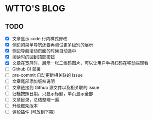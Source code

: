 # WTTO'S BLOG

## TODO

- [x] 文章显示 code 行内样式修改
- [x] 侧边的菜单导航还要再测试更多级别的展示
- [x] 侧边导航滚动页面的时候自动选中
- [x] 阅读时的回到顶部按钮
- [x] 文章在宽屏时，展示一张二维码图片，可以让用户手机扫码在移动端观看
- [ ] Github CI 部署
- [ ] pre-commit 自动更新相关联的 issue
- [ ] 文章尾部添加版权说明
- [ ] 文章链接到 Github 源文件以及相关联的 issue
- [ ] 归档按照日期，只显示标题，单页显示全部
- [ ] 文章目录，总结整理一遍
- [ ] 升级框架版本
- [ ] 评论插件 (可放到下期)
